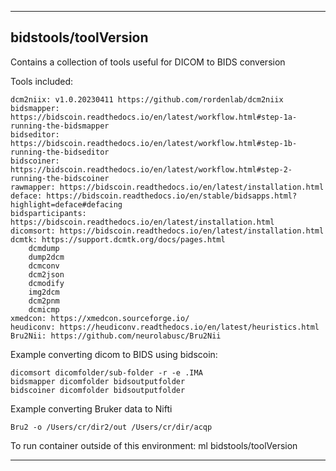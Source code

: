 
----------------------------------
## bidstools/toolVersion ##
Contains a collection of tools useful for DICOM to BIDS conversion

Tools included:
```
dcm2niix: v1.0.20230411 https://github.com/rordenlab/dcm2niix
bidsmapper: https://bidscoin.readthedocs.io/en/latest/workflow.html#step-1a-running-the-bidsmapper
bidseditor: https://bidscoin.readthedocs.io/en/latest/workflow.html#step-1b-running-the-bidseditor
bidscoiner: https://bidscoin.readthedocs.io/en/latest/workflow.html#step-2-running-the-bidscoiner
rawmapper: https://bidscoin.readthedocs.io/en/latest/installation.html
deface: https://bidscoin.readthedocs.io/en/stable/bidsapps.html?highlight=deface#defacing
bidsparticipants: https://bidscoin.readthedocs.io/en/latest/installation.html
dicomsort: https://bidscoin.readthedocs.io/en/latest/installation.html
dcmtk: https://support.dcmtk.org/docs/pages.html
    dcmdump
    dump2dcm
    dcmconv
    dcm2json
    dcmodify
    img2dcm
    dcm2pnm
    dcmicmp
xmedcon: https://xmedcon.sourceforge.io/
heudiconv: https://heudiconv.readthedocs.io/en/latest/heuristics.html
Bru2Nii: https://github.com/neurolabusc/Bru2Nii
```

Example converting dicom to BIDS using bidscoin: 
```
dicomsort dicomfolder/sub-folder -r -e .IMA
bidsmapper dicomfolder bidsoutputfolder
bidscoiner dicomfolder bidsoutputfolder
```

Example converting Bruker data to Nifti
```
Bru2 -o /Users/cr/dir2/out /Users/cr/dir/acqp
```

To run container outside of this environment: ml bidstools/toolVersion

----------------------------------
